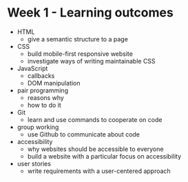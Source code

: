 # Week 1 - Learning outcomes

- HTML
  - give a semantic structure to a page
- CSS
  - build mobile-first responsive website
  - investigate ways of writing maintainable CSS
- JavaScript
  - callbacks
  - DOM manipulation
- pair programming
  - reasons why
  - how to do it
- Git
  - learn and use commands to cooperate on code
- group working
  - use Github to communicate about code
- accessibility
  - why websites should be accessible to everyone
  - build a website with a particular focus on accessibility
- user stories
  - write requirements with a user-centered approach
